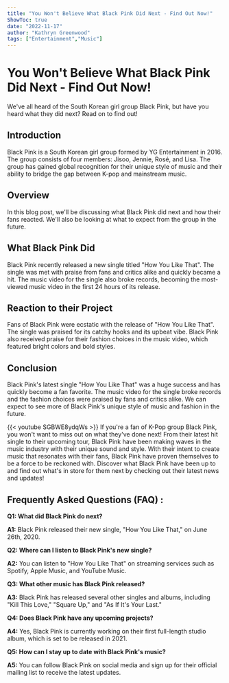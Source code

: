 ```yaml
---
title: "You Won't Believe What Black Pink Did Next - Find Out Now!"
ShowToc: true 
date: "2022-11-17"
author: "Kathryn Greenwood" 
tags: ["Entertainment","Music"]
---
```

# You Won't Believe What Black Pink Did Next - Find Out Now!

We've all heard of the South Korean girl group Black Pink, but have you heard what they did next? Read on to find out!

## Introduction

Black Pink is a South Korean girl group formed by YG Entertainment in 2016. The group consists of four members: Jisoo, Jennie, Rosé, and Lisa. The group has gained global recognition for their unique style of music and their ability to bridge the gap between K-pop and mainstream music.

## Overview

In this blog post, we'll be discussing what Black Pink did next and how their fans reacted. We'll also be looking at what to expect from the group in the future.

## What Black Pink Did

Black Pink recently released a new single titled "How You Like That". The single was met with praise from fans and critics alike and quickly became a hit. The music video for the single also broke records, becoming the most-viewed music video in the first 24 hours of its release.

## Reaction to their Project

Fans of Black Pink were ecstatic with the release of "How You Like That". The single was praised for its catchy hooks and its upbeat vibe. Black Pink also received praise for their fashion choices in the music video, which featured bright colors and bold styles.

## Conclusion

Black Pink's latest single "How You Like That" was a huge success and has quickly become a fan favorite. The music video for the single broke records and the fashion choices were praised by fans and critics alike. We can expect to see more of Black Pink's unique style of music and fashion in the future.

{{< youtube SGBWE8ydqWs >}} 
If you're a fan of K-Pop group Black Pink, you won't want to miss out on what they've done next! From their latest hit single to their upcoming tour, Black Pink have been making waves in the music industry with their unique sound and style. With their intent to create music that resonates with their fans, Black Pink have proven themselves to be a force to be reckoned with. Discover what Black Pink have been up to and find out what's in store for them next by checking out their latest news and updates!

## Frequently Asked Questions (FAQ) :
**Q1: What did Black Pink do next?**

**A1:** Black Pink released their new single, "How You Like That," on June 26th, 2020.

**Q2: Where can I listen to Black Pink's new single?**

**A2:** You can listen to "How You Like That" on streaming services such as Spotify, Apple Music, and YouTube Music.

**Q3: What other music has Black Pink released?**

**A3:** Black Pink has released several other singles and albums, including "Kill This Love," "Square Up," and "As If It's Your Last."

**Q4: Does Black Pink have any upcoming projects?**

**A4:** Yes, Black Pink is currently working on their first full-length studio album, which is set to be released in 2021.

**Q5: How can I stay up to date with Black Pink's music?**

**A5:** You can follow Black Pink on social media and sign up for their official mailing list to receive the latest updates.



